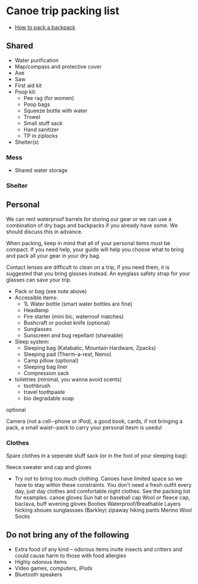 
# Canoe trip packing list

- [How to pack a backpack](https://www.youtube.com/watch?v=J1UZvwPnA_o)

## Shared

- Water purification
- Map/compass and protective cover
- Axe
- Saw
- First aid kit
- Poop kit:
  - Pee rag (for women)
  - Poop bags
  - Squeeze bottle with water
  - Trowel
  - Small stuff sack
  - Hand sanitizer
  - TP in ziplocks
- Shelter(s)

### Mess

- Shared water storage

### Shelter

## Personal

We can rent waterproof barrels for storing our gear or we can use a combination of dry bags and backpacks if you already have some. We should discuss this in advance.

When packing, keep in mind that all of your personal items must be compact. If you need help, your guide will help you choose what to bring and pack all your gear in your dry bag.

Contact lenses are difficult to clean on a trip, if you need them, it is suggested that you bring glasses instead. An eyeglass safety strap for your glasses can save your trip.

- Pack or bag (see note above)
- Accessible items:
  - 1L Water bottle (smart water bottles are fine)
  - Headlamp
  - Fire starter (mini bic, waterroof matches)
  - Bushcraft or pocket knife (optional)
  - Sunglasses
  - Sunscreen and bug repellant (shareable)
- Sleep system:
  - Sleeping bag (Katabatic, Mountain Hardware, Zpacks)
  - Sleeping pad (Therm-a-rest, Nemo)
  - Camp pillow (optional)
  - Sleeping bag liner
  - Compression sack
- toiletries (minimal, you wanna avoid scents)
  - toothbrush
  - travel toothpaste
  - bio degradable soap

optional

Camera (not a cell-­‐phone or iPod), a good book, cards, if not bringing a pack, a small waist-­‐pack to carry your personal itesm is usedul

### Clothes

Spare clothes in a seperate stuff sack (or in the foot of your sleeping bag):

fleece sweater and cap and gloves


- Try not to bring too much clothing. Canoes have limited space so we have to stay within these constraints. You don't need a fresh outfit every day, just day clothes and comfortable night clothes. See the packing list for examples.
canoe gloves
Sun hat or baseball cap
Wool or fleece cap, baclava, buff
wvening gloves
Booties
Waterproof/Breathable Layers
hicking shoues
sunglassses (Barkley)
zipaway hiking pants
Merino Wool Socks

## Do not bring any of the following

- Extra food of any kind – odorous items invite insects and critters and could cause harm to those with food allergies
- Highly odorous items
- Video games, computers, iPods
- Bluetooth speakers
